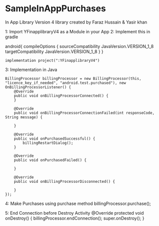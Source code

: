 # SampleInAppPurchases
In App Library Version 4
library created by Faraz Hussain & Yasir khan


1: Import YFinapplibraryV4 as a Module in your App
2: Implement this in gradle

   android{
    compileOptions {
            sourceCompatibility JavaVersion.VERSION_1_8
            targetCompatibility JavaVersion.VERSION_1_8
        }
    }

    implementation project(":YFinapplibraryV4")

3: Implementation in Java

    BillingProcessor billingProcessor = new BillingProcessor(this, "licence_key_if_needed", "android.test.purchased"), new OnBillingProcessorListener() {
        @Override
        public void onBillingProcessorConnected() {
        }

        @Override
        public void onBillingProcessorConnectionFailed(int responseCode, String message) {

        }

        @Override
        public void onPurchasedSuccessful() {
            billingRestartDialog();
        }

        @Override
        public void onPurchasedFailed() {

        }

        @Override
        public void onBillingProcessorDisconnected() {

        }
    });

4: Make Purchases using purchase method
    billingProcessor.purchase();


5: End Connection before Destroy Activity
    @Override
    protected void onDestroy() {
        billingProcessor.endConnection();
        super.onDestroy();
    }




